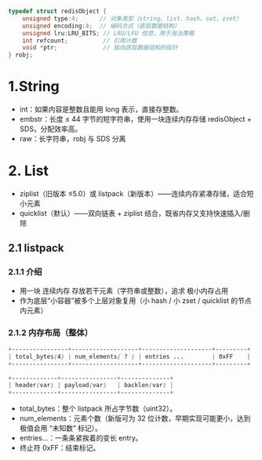 ```c
typedef struct redisObject {
    unsigned type:4;      // 对象类型（string、list、hash、set、zset）
    unsigned encoding:4;  // 编码方式（底层数据结构）
    unsigned lru:LRU_BITS; // LRU/LFU 信息，用于淘汰策略
    int refcount;          // 引用计数
    void *ptr;             // 指向底层数据结构的指针
} robj;
```

# 1.String
- int：如果内容是整数且能用 long 表示，直接存整数。
- embstr：长度 ≤ 44 字节的短字符串，使用一块连续内存存储 redisObject + SDS，分配效率高。
- raw：长字符串，robj 与 SDS 分离

# 2. List
- ziplist（旧版本 ≤5.0）或 listpack（新版本）——连续内存紧凑存储，适合短小元素
- quicklist（默认）——双向链表 + ziplist 结合，既省内存又支持快速插入/删除
## 2.1 listpack
### 2.1.1 介绍
- 用一块 连续内存 存放若干元素（字符串或整数），追求 极小内存占用
- 作为底层“小容器”被多个上层对象复用（小 hash / 小 zset / quicklist 的节点内元素）

### 2.1.2 内存布局（整体）
```css
+----------------+-------------------+--------------------+---------+
| total_bytes(4) | num_elements( ? ) | entries ...        | 0xFF    |
+----------------+-------------------+--------------------+---------+

+-------------+----------------+--------------+
| header(var) | payload(var)   | backlen(var) |
+-------------+----------------+--------------+
```
- total_bytes：整个 listpack 所占字节数（uint32）。
- num_elements：元素个数（新版可为 32 位计数，早期实现可能更小，达到极值会用 “未知数” 标记）。
- entries...：一条条紧挨着的变长 entry。
- 终止符 0xFF：结束标记。
